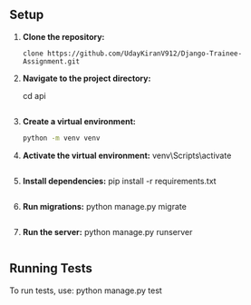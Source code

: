 ## Setup

1. **Clone the repository:**
   ```
   clone https://github.com/UdayKiranV912/Django-Trainee-Assignment.git
   ```

2. **Navigate to the project directory:**

   cd api
   ```

4. **Create a virtual environment:**
   ```bash
   python -m venv venv
   ```

5. **Activate the virtual environment:**
     venv\Scripts\activate
     ```

6. **Install dependencies:**
   pip install -r requirements.txt
   ```

7. **Run migrations:**
   python manage.py migrate
   ```

8. **Run the server:**
   python manage.py runserver
   ```

## Running Tests
To run tests, use:
python manage.py test
```
